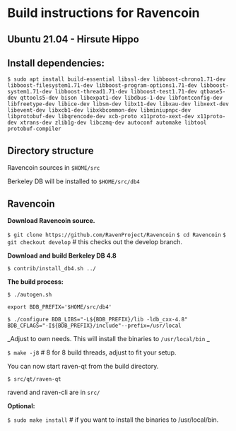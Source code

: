 Build instructions for Ravencoin 
=================================
Ubuntu 21.04 - Hirsute Hippo
---------------------------------

Install dependencies:
----------------------------
`$ sudo apt install build-essential
libssl-dev
libboost-chrono1.71-dev
libboost-filesystem1.71-dev
libboost-program-options1.71-dev
libboost-system1.71-dev
libboost-thread1.71-dev
libboost-test1.71-dev
qtbase5-dev
qttools5-dev
bison
libexpat1-dev
libdbus-1-dev
libfontconfig-dev
libfreetype-dev
libice-dev
libsm-dev
libx11-dev
libxau-dev
libxext-dev
libevent-dev
libxcb1-dev
libxkbcommon-dev
libminiupnpc-dev
libprotobuf-dev
libqrencode-dev
xcb-proto
x11proto-xext-dev
x11proto-dev
xtrans-dev
zlib1g-dev
libczmq-dev
autoconf
automake
libtool
protobuf-compiler
`

Directory structure
------------------
Ravencoin sources in `$HOME/src`

Berkeley DB will be installed to `$HOME/src/db4`


Ravencoin
------------------

__Download Ravencoin source.__

`$ git clone https://github.com/RavenProject/Ravencoin`
`$ cd Ravencoin`
`$ git checkout develop` # this checks out the develop branch.

__Download and build Berkeley DB 4.8__

`$ contrib/install_db4.sh ../`


__The build process:__

`$ ./autogen.sh`

`export BDB_PREFIX='$HOME/src/db4'`

`$ ./configure BDB_LIBS="-L${BDB_PREFIX}/lib -ldb_cxx-4.8" BDB_CFLAGS="-I${BDB_PREFIX}/include"--prefix=/usr/local` 

_Adjust to own needs. This will install the binaries to `/usr/local/bin` _


`$ make -j8`  # 8 for 8 build threads, adjust to fit your setup.

You can now start raven-qt from the build directory.

`$ src/qt/raven-qt`

ravend and raven-cli are in `src/`


__Optional:__

`$ sudo make install`  # if you want to install the binaries to /usr/local/bin.






